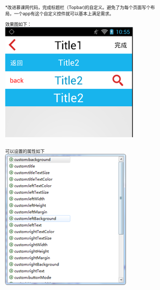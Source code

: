 *改进慕课网代码，完成标题栏（Topbar)的自定义。避免了为每个页面写个布局，一个app有这个自定义控件就可以基本上满足需求。<br> 

效果图如下：<br>
![](https://github.com/HubDroid/Custom_View/blob/master/MyTopbar/art/screenshot1.png)  

<br>可以设置的属性如下<br>
![](https://github.com/HubDroid/Custom_View/blob/master/MyTopbar/art/screenshot2.png)  
